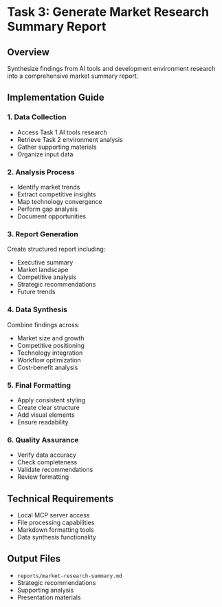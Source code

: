 # Task 3: Generate Market Research Summary Report

## Overview
Synthesize findings from AI tools and development environment research into a comprehensive market summary report.

## Implementation Guide

### 1. Data Collection
- Access Task 1 AI tools research
- Retrieve Task 2 environment analysis
- Gather supporting materials
- Organize input data

### 2. Analysis Process
- Identify market trends
- Extract competitive insights
- Map technology convergence
- Perform gap analysis
- Document opportunities

### 3. Report Generation
Create structured report including:
- Executive summary
- Market landscape
- Competitive analysis
- Strategic recommendations
- Future trends

### 4. Data Synthesis
Combine findings across:
- Market size and growth
- Competitive positioning
- Technology integration
- Workflow optimization
- Cost-benefit analysis

### 5. Final Formatting
- Apply consistent styling
- Create clear structure
- Add visual elements
- Ensure readability

### 6. Quality Assurance
- Verify data accuracy
- Check completeness
- Validate recommendations
- Review formatting

## Technical Requirements
- Local MCP server access
- File processing capabilities
- Markdown formatting tools
- Data synthesis functionality

## Output Files
- `reports/market-research-summary.md`
- Strategic recommendations
- Supporting analysis
- Presentation materials